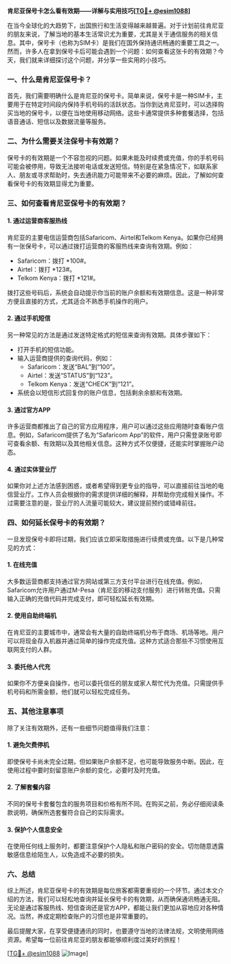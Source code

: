 **肯尼亚保号卡怎么看有效期——详解与实用技巧[[TG💪+ @esim1088](https://t.me/s/esim1088)]**

在当今全球化的大趋势下，出国旅行和生活变得越来越普遍。对于计划前往肯尼亚的朋友来说，了解当地的基本生活常识尤为重要，尤其是关于通信服务的相关信息。其中，保号卡（也称为SIM卡）是我们在国外保持通讯畅通的重要工具之一。然而，许多人在拿到保号卡后可能会遇到一个问题：如何查看这张卡的有效期？今天，我们就来详细探讨这个问题，并分享一些实用的小技巧。

### 一、什么是肯尼亚保号卡？

首先，我们需要明确什么是肯尼亚的保号卡。简单来说，保号卡是一种SIM卡，主要用于在特定时间段内保持手机号码的活跃状态。当你到达肯尼亚时，可以选择购买当地的保号卡，以便在当地使用移动网络。这些卡通常提供多种套餐选择，包括语音通话、短信以及数据流量等服务。

### 二、为什么需要关注保号卡有效期？

保号卡的有效期是一个不容忽视的问题。如果未能及时续费或充值，你的手机号码可能会被停用，导致无法接听电话或发送短信。特别是在紧急情况下，如联系家人、朋友或寻求帮助时，失去通讯能力可能带来不必要的麻烦。因此，了解如何查看保号卡的有效期显得尤为重要。

### 三、如何查看肯尼亚保号卡的有效期？

#### 1. **通过运营商客服热线**
   肯尼亚的主要电信运营商包括Safaricom、Airtel和Telkom Kenya。如果你已经拥有一张保号卡，可以通过拨打运营商的客服热线来查询有效期。例如：
   - Safaricom：拨打 *100#。
   - Airtel：拨打 *123#。
   - Telkom Kenya：拨打 *121#。

   拨打这些号码后，系统会自动提示你当前的账户余额和有效期信息。这是一种非常方便且直接的方式，尤其适合不熟悉手机操作的用户。

#### 2. **通过手机短信**
   另一种常见的方法是通过发送特定格式的短信来查询有效期。具体步骤如下：
   - 打开手机的短信功能。
   - 输入运营商提供的查询代码，例如：
     - Safaricom：发送“BAL”到“100”。
     - Airtel：发送“STATUS”到“123”。
     - Telkom Kenya：发送“CHECK”到“121”。
   - 系统会以短信形式回复你的账户信息，包括剩余余额和有效期。

#### 3. **通过官方APP**
   许多运营商都推出了自己的官方应用程序，用户可以通过这些应用随时查看账户信息。例如，Safaricom提供了名为“Safaricom App”的软件，用户只需登录账号即可查看余额、有效期以及其他相关信息。这种方式不仅便捷，还能实时掌握账户动态。

#### 4. **通过实体营业厅**
   如果你对上述方法感到困惑，或者希望得到更专业的指导，可以直接前往当地的电信营业厅。工作人员会根据你的需求提供详细的解释，并帮助你完成相关操作。不过需要注意的是，营业厅的人流量可能较大，建议提前预约或错峰前往。

### 四、如何延长保号卡的有效期？

一旦发现保号卡即将过期，我们应该立即采取措施进行续费或充值。以下是几种常见的方式：

#### 1. **在线充值**
   大多数运营商都支持通过官方网站或第三方支付平台进行在线充值。例如，Safaricom允许用户通过M-Pesa（肯尼亚的移动支付服务）进行转账充值。只需输入正确的充值代码并完成支付，即可轻松延长有效期。

#### 2. **使用自助终端机**
   在肯尼亚的主要城市中，通常会有大量的自助终端机分布于商场、机场等地。用户可以将现金存入机器并通过简单的操作完成充值。这种方式适合那些不习惯使用互联网支付的人群。

#### 3. **委托他人代充**
   如果你不方便亲自操作，也可以委托信任的朋友或家人帮忙代为充值。只需提供手机号码和所需金额，他们就可以轻松完成任务。

### 五、其他注意事项

除了关注有效期外，还有一些细节问题值得我们注意：

#### 1. **避免欠费停机**
   即使保号卡尚未完全过期，但如果账户余额不足，也可能导致服务中断。因此，在使用过程中要时刻留意账户余额的变化，必要时及时充值。

#### 2. **了解套餐内容**
   不同的保号卡套餐包含的服务项目和价格有所不同。在购买之前，务必仔细阅读条款说明，确保所选套餐符合自己的实际需求。

#### 3. **保护个人信息安全**
   在使用任何线上服务时，都要注意保护个人隐私和账户密码的安全。切勿随意透露敏感信息给陌生人，以免造成不必要的损失。

### 六、总结

综上所述，肯尼亚保号卡的有效期是每位旅客都需要重视的一个环节。通过本文介绍的方法，我们可以轻松地查询并延长保号卡的有效期，从而确保通讯畅通无阻。无论是通过客服热线、短信查询还是官方APP，都能让我们更加从容地应对各种情况。当然，养成定期检查账户的习惯也是非常重要的。

最后提醒大家，在享受便捷通讯的同时，也要遵守当地的法律法规，文明使用网络资源。希望每一位前往肯尼亚的朋友都能够顺利度过美好的旅程！

[[TG💪+ @esim1088](https://t.me/s/esim1088) ![Image](https://i.postimg.cc/4NQfJmqS/Snipaste-2025-05-13-00-14-12.png)]